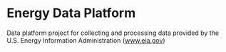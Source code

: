 # Energy Data Platform
Data platform project for collecting and processing data provided by the U.S. Energy Information Administration (www.eia.gov)
